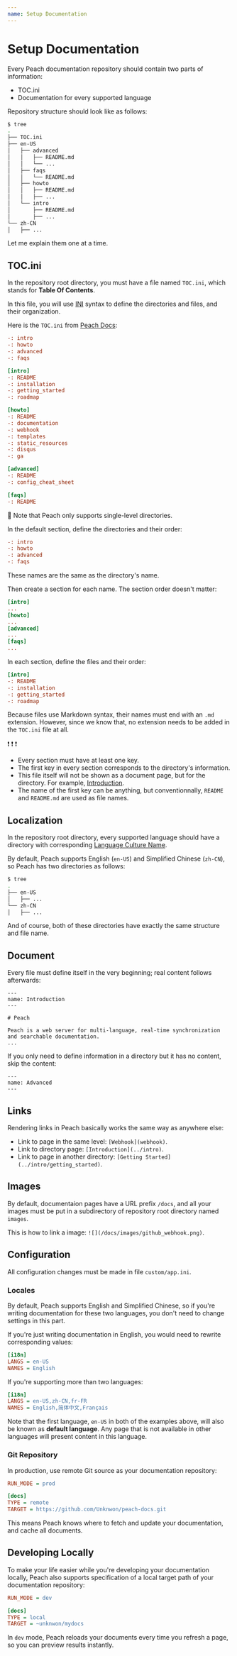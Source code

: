 ```yaml
---
name: Setup Documentation
---
```


# Setup Documentation

Every Peach documentation repository should contain two parts of information:

- TOC.ini
- Documentation for every supported language
 
Repository structure should look like as follows:

```sh
$ tree
.
├── TOC.ini
├── en-US
│   ├── advanced
│   │   ├── README.md
│   │   └── ...
│   ├── faqs
│   │   └── README.md
│   ├── howto
│   │   ├── README.md
│   │   ├── ...
│   └── intro
│       ├── README.md
│       ├── ...
└── zh-CN
│   ├── ...
```

Let me explain them one at a time.

## TOC.ini

In the repository root directory, you must have a file named `TOC.ini`, which stands for **Table Of Contents**.

In this file, you will use [INI](https://en.wikipedia.org/wiki/INI_file) syntax to define the directories and files, and their organization.

Here is the `TOC.ini` from [Peach Docs](http://peachdocs.org):

```ini
-: intro
-: howto
-: advanced
-: faqs

[intro]
-: README
-: installation
-: getting_started
-: roadmap

[howto]
-: README
-: documentation
-: webhook
-: templates
-: static_resources
-: disqus
-: ga

[advanced]
-: README
-: config_cheat_sheet

[faqs]
-: README
```

:speech_balloon: Note that Peach only supports single-level directories.

In the default section, define the directories and their order:

```ini
-: intro
-: howto
-: advanced
-: faqs
```

These names are the same as the directory's name.

Then create a section for each name. The section order doesn't matter:

```ini
[intro]
...
[howto]
...
[advanced]
...
[faqs]
...
```

In each section, define the files and their order:

```ini
[intro]
-: README
-: installation
-: getting_started
-: roadmap
```

Because files use Markdown syntax, their names must end with an `.md` extension. However, since we know that, no extension needs to be added in the `TOC.ini` file at all.

:exclamation: :exclamation: :exclamation:

- Every section must have at least one key.
- The first key in every section corresponds to the directory's information.
- This file itself will not be shown as a document page, but for the directory. For example, [Introduction](../intro).
- The name of the first key can be anything, but conventionnally, `README` and `README.md` are used as file names.

## Localization

In the repository root directory, every supported language should have a directory with corresponding [Language Culture Name](https://msdn.microsoft.com/en-us/library/ee825488\(v=cs.20\).aspx).

By default, Peach supports English (`en-US`) and Simplified Chinese (`zh-CN`), so Peach has two directories as follows:

```sh
$ tree
.
├── en-US
│   ├── ...
└── zh-CN
│   ├── ...
```

And of course, both of these directories have exactly the same structure and file name.

## Document

Every file must define itself in the very beginning; real content follows afterwards:

```
---
name: Introduction
---

# Peach

Peach is a web server for multi-language, real-time synchronization and searchable documentation.
...
```

If you only need to define information in a directory but it has no content, skip the content:

```
---
name: Advanced
---
```

## Links

Rendering links in Peach basically works the same way as anywhere else:

- Link to page in the same level: `[Webhook](webhook)`.
- Link to directory page: `[Introduction](../intro)`.
- Link to page in another directory: `[Getting Started](../intro/getting_started)`.

## Images

By default, documentaion pages have a URL prefix `/docs`, and all your images must be put in a subdirectory of repository root directory named `images`.

This is how to link a image: `![](/docs/images/github_webhook.png)`.

## Configuration

All configuration changes must be made in file `custom/app.ini`.

### Locales

By default, Peach supports English and Simplified Chinese, so if you're writing documentation for these two languages, you don't need to change settings in this part.

If you're just writing documentation in English, you would need to rewrite corresponding values:

```ini
[i18n]
LANGS = en-US
NAMES = English
```

If you're supporting more than two languages:

```ini
[i18n]
LANGS = en-US,zh-CN,fr-FR
NAMES = English,简体中文,Français
```

Note that the first language, `en-US` in both of the examples above, will also be known as **default language**. Any page that is not available in other languages will present content in this language.

### Git Repository

In production, use remote Git source as your documentation repository:

```ini
RUN_MODE = prod

[docs]
TYPE = remote
TARGET = https://github.com/Unknwon/peach-docs.git
```

This means Peach knows where to fetch and update your documentation, and cache all documents.

## Developing Locally

To make your life easier while you're developing your documentation locally, Peach also supports specification of a local target path of your documentation repository:

```ini
RUN_MODE = dev

[docs]
TYPE = local
TARGET = ~unknwon/mydocs
```

In `dev` mode, Peach reloads your documents every time you refresh a page, so you can preview results instantly.
